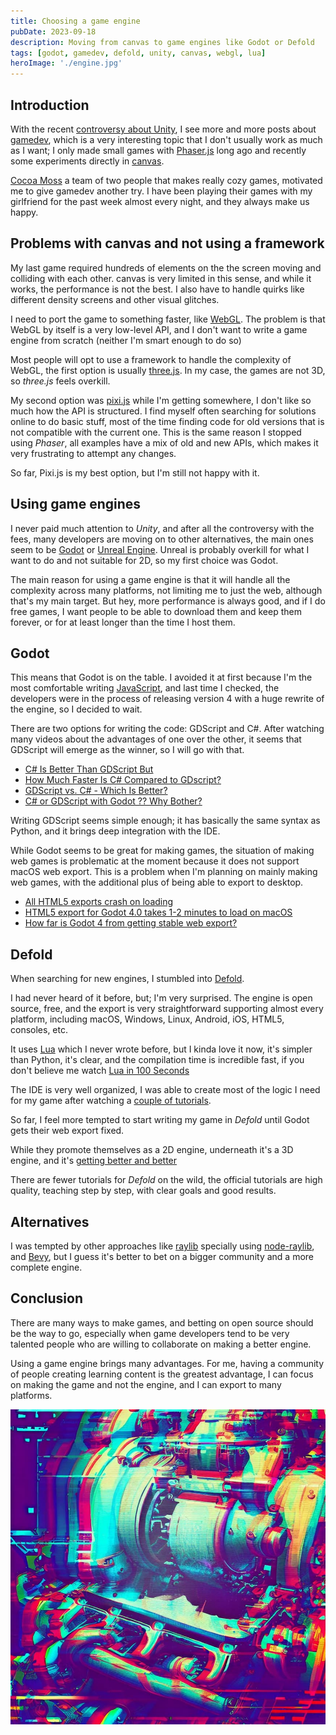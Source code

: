 ```yaml
---
title: Choosing a game engine
pubDate: 2023-09-18
description: Moving from canvas to game engines like Godot or Defold
tags: [godot, gamedev, defold, unity, canvas, webgl, lua]
heroImage: './engine.jpg'
---
```


## Introduction

With the recent [controversy about Unity](https://news.ycombinator.com/item?id=37486431), I see more and more posts about [gamedev](/tags/gamedev), which is a very interesting topic that I don't usually work as much as I want; I only made small games with [Phaser.js](https://phaser.io/) long ago and recently some experiments directly in [canvas](https://developer.mozilla.org/en-US/docs/Web/API/Canvas_API).

[Cocoa Moss](https://cocoamoss.com/) a team of two people that makes really cozy games, motivated me to give gamedev another try. I have been playing their games with my girlfriend for the past week almost every night, and they always make us happy.

## Problems with canvas and not using a framework

My last game required hundreds of elements on the the screen moving and colliding with each other. canvas is very limited in this sense, and while it works, the performance is not the best. I also have to handle quirks like different density screens and other visual glitches.

I need to port the game to something faster, like [WebGL](https://en.wikipedia.org/wiki/WebGL). The problem is that WebGL by itself is a very low-level API, and I don't want to write a game engine from scratch (neither I'm smart enough to do so)

Most people will opt to use a framework to handle the complexity of WebGL, the first option is usually [three.js](https://threejs.org/). In my case, the games are not 3D, so *three.js* feels overkill.

My second option was [pixi.js](https://pixijs.com/) while I'm getting somewhere, I don't like so much how the API is structured. I find myself often searching for solutions online to do basic stuff, most of the time finding code for old versions that is not compatible with the current one. This is the same reason I stopped using *Phaser*, all examples have a mix of old and new APIs, which makes it very frustrating to attempt any changes.

So far, Pixi.js is my best option, but I'm still not happy with it.

## Using game engines

I never paid much attention to *Unity*, and after all the controversy with the fees,  many developers are moving on to other alternatives, the main ones seem to be [Godot](https://godotengine.org/) or [Unreal Engine](https://www.unrealengine.com/). Unreal is probably overkill for what I want to do and not suitable for 2D, so my first choice was Godot.

The main reason for using a game engine is that it will handle all the complexity across many platforms, not limiting me to just the web, although that's my main target. But hey, more performance is always good, and if I do free games, I want people to be able to download them and keep them forever, or for at least longer than the time I host them.

## Godot

This means that Godot is on the table. I avoided it at first because I'm the most comfortable writing [JavaScript](/tags/javascript), and last time I checked, the developers were in the process of releasing version 4 with a huge rewrite of the engine, so I decided to wait.

There are two options for writing the code: GDScript and C#. After watching many videos about the advantages of one over the other, it seems that GDScript will emerge as the winner, so I will go with that.

- [C# Is Better Than GDScript But](https://www.youtube.com/watch?v=S2tTEPHIS1I)
- [How Much Faster Is C# Compared to GDscript?](https://www.youtube.com/watch?v=xM-HL0RU_ho)
- [GDScript vs. C# - Which Is Better? ](https://www.youtube.com/watch?v=ZF-IunpetMg)
- [C# or GDScript with Godot ?? Why Bother?](https://www.youtube.com/watch?v=g19dUmKTAfI)

Writing GDScript seems simple enough; it has basically the same syntax as Python, and it brings deep integration with the IDE.

While Godot seems to be great for making games, the situation of making web games is problematic at the moment because it does not support macOS web export. This is a problem when I'm planning on mainly making web games, with the additional plus of being able to export to desktop.

- [All HTML5 exports crash on loading](https://github.com/godotengine/godot/issues/67949)
- [HTML5 export for Godot 4.0 takes 1-2 minutes to load on macOS](https://github.com/godotengine/godot/issues/70691)
- [How far is Godot 4 from getting stable web export?](https://www.reddit.com/r/godot/comments/141l9bm/how_far_is_godot_4_from_getting_stable_web_export/)

## Defold

When searching for new engines, I stumbled into [Defold](https://defold.com/).

I had never heard of it before, but; I'm very surprised. The engine is open source, free, and the export is very straightforward supporting almost every platform, including macOS, Windows, Linux, Android, iOS, HTML5, consoles, etc.

It uses [Lua](https://www.lua.org/) which I never wrote before, but I kinda love it now, it's simpler than Python, it's clear, and the compilation time is incredible fast, if you don't believe me watch [Lua in 100 Seconds
](https://www.youtube.com/watch?v=jUuqBZwwkQw)

The IDE is very well organized, I was able to create most of the logic I need for my game after watching a [couple of tutorials](https://www.youtube.com/watch?v=HjJ-oDz-GcI).

So far, I feel more tempted to start writing my game in *Defold* until Godot gets their web export fixed.

While they promote themselves as a 2D engine, underneath it's a 3D engine, and it's [getting better and better](https://twitter.com/AGulev/status/1702085104422592541)

There are fewer tutorials for *Defold* on the wild, the official tutorials are high quality, teaching step by step, with clear goals and good results.

## Alternatives

I was tempted by other approaches like [raylib](https://www.raylib.com/) specially using [node-raylib](https://github.com/RobLoach/node-raylib), and [Bevy](https://bevyengine.org/), but I guess it's better to bet on a bigger community and a more complete engine.

## Conclusion

There are many ways to make games, and betting on open source should be the way to go, especially when game developers tend to be very talented people who are willing to collaborate on making a better engine.

Using a game engine brings many advantages. For me, having a community of people creating learning content is the greatest advantage, I can focus on making the game and not the engine, and I can export to many platforms.


![Abstract illustration of an engine](./engine.jpg)
